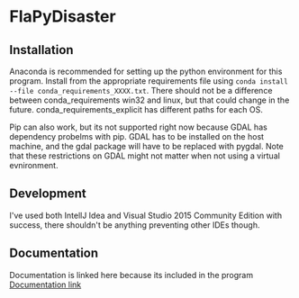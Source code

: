 # FlaPyDisaster

## Installation
Anaconda is recommended for setting up the python environment for this program.  Install from the appropriate requirements file using `conda install --file conda_requirements_XXXX.txt`.  There should not be a difference between conda_requirements win32 and linux, but that could change in the future.  conda_requirements_explicit has different paths for each OS.

Pip can also work, but its not supported right now because GDAL has dependency probelms with pip.  GDAL has to be installed on the host machine, and the gdal package will have to be replaced with pygdal.  Note that these restrictions on GDAL might not matter when not using a virtual evnironment.

## Development
I've used both IntellJ Idea and Visual Studio 2015 Community Edition with success, there shouldn't be anything preventing other IDEs though.

## Documentation
Documentation is linked here because its included in the program
[Documentation link](https://github.com/cliftbar/FlaPyDisaster/blob/master/FlaPyDisaster/static/markdown/documentation_main.md)
